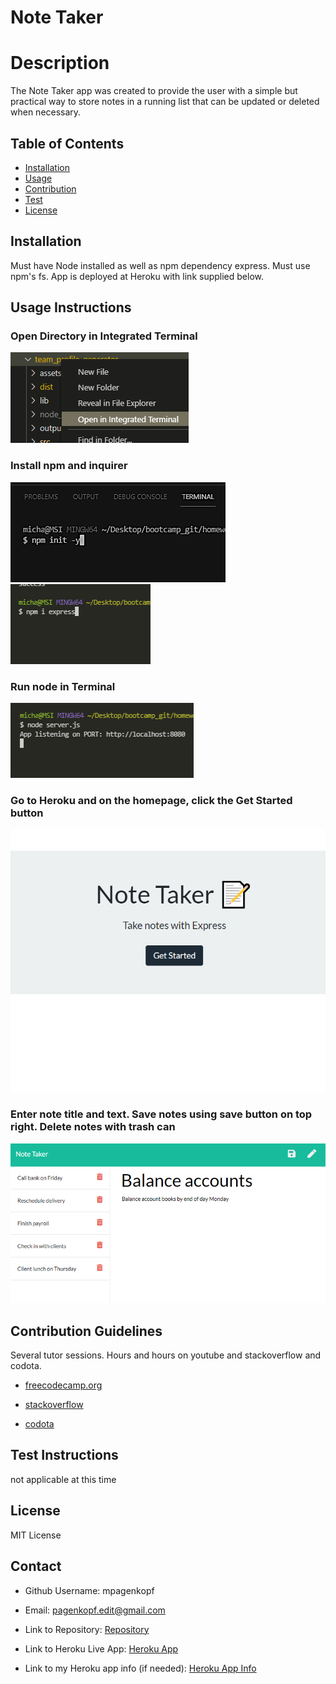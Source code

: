 # Note Taker   

# Description

The Note Taker app was created to provide the user with a simple but practical way to store notes in a running list that can be updated or deleted when necessary. 

## Table of Contents

* [Installation](#Install)
* [Usage](#Usage-Instructions)
* [Contribution](#Contribution-Guidelines)
* [Test](#Test-Instructions)
* [License](#License)

## Installation

Must have Node installed as well as npm dependency express. Must use npm's fs. App is deployed at Heroku with link supplied below.

## Usage Instructions

### Open Directory in Integrated Terminal

![Open Terminal](\assets\images\terminal.png)

### Install npm and inquirer

![Install npm](\assets\images\init.png) ![Install express](\assets\images\express.png)

### Run node in Terminal

![Run Node](\assets\images\server.png)

### Go to Heroku and on the homepage, click the Get Started button

![Get Started](\assets\images\notetaker.png)

### Enter note title and text. Save notes using save button on top right. Delete notes with trash can

![Install npm](\assets\images\savednotes.png)


## Contribution Guidelines

Several tutor sessions. Hours and hours on youtube and stackoverflow and codota.

* [freecodecamp.org](https://www.youtube.com/watch?v=Oe421EPjeBE)

* [stackoverflow](https://stackoverflow.com/questions/50023291/add-id-to-array-of-objects)

* [codota](https://www.codota.com/code/javascript/functions/express/Express/delete)

## Test Instructions

not applicable at this time

## License

MIT License

## Contact

* Github Username: mpagenkopf

* Email: pagenkopf.edit@gmail.com

* Link to Repository: [Repository](https://github.com/mjpagenkopf/note-taker)

* Link to Heroku Live App: [Heroku App](https://pagenkopf-note-taker.herokuapp.com/)

* Link to my Heroku app info (if needed): [Heroku App Info](https://dashboard.heroku.com/apps/pagenkopf-note-taker)
